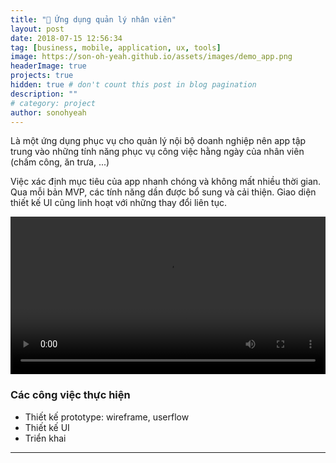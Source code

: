 ```yaml
---
title: "💼 Ứng dụng quản lý nhân viên"
layout: post
date: 2018-07-15 12:56:34
tag: [business, mobile, application, ux, tools]
image: https://son-oh-yeah.github.io/assets/images/demo_app.png
headerImage: true
projects: true
hidden: true # don't count this post in blog pagination
description: ""
# category: project
author: sonohyeah
---
```


Là một ứng dụng phục vụ cho quản lý nội bộ doanh nghiệp nên app tập trung vào những tính năng phục vụ công việc hằng ngày của nhân viên (chấm công, ăn trưa, ...)

Việc xác định mục tiêu của app nhanh chóng và không mất nhiều thời gian. Qua mỗi bản MVP, các tính năng dần được bổ sung và cải thiện. Giao diện thiết kế UI cũng linh hoạt với những thay đổi liên tục.

<video src="https://son-oh-yeah.github.io/assets/images/app.mp4" width="100%" style ="margin: auto; background-color: white" controls autoplay loop></video>

### Các công việc thực hiện
- Thiết kế prototype: wireframe, userflow
- Thiết kế UI
- Triển khai

---
